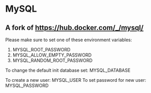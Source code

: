 # MySQL
## A fork of https://hub.docker.com/_/mysql/

Please make sure to set one of these environment variables:
1. MYSQL_ROOT_PASSWORD
2. MYSQL_ALLOW_EMPTY_PASSWORD
3. MYSQL_RANDOM_ROOT_PASSWORD

To change the default init database set: MYSQL_DATABASE 

To create a new user: MYSQL_USER
To set password for new user: MYSQL_PASSWORD

